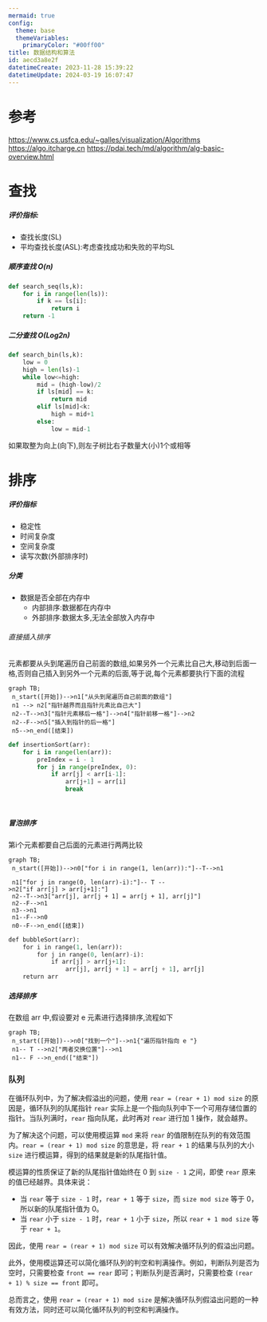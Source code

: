 ```yaml
---
mermaid: true
config:
  theme: base
  themeVariables:
    primaryColor: "#00ff00"
title: 数据结构和算法
id: aecd3a8e2f
datetimeCreate: 2023-11-28 15:39:22
datetimeUpdate: 2024-03-19 16:07:47
---
```

# 参考
https://www.cs.usfca.edu/~galles/visualization/Algorithms
https://algo.itcharge.cn
https://pdai.tech/md/algorithm/alg-basic-overview.html
# 查找 
##### 评价指标:
- 查找长度(SL)
- 平均查找长度(ASL):考虑查找成功和失败的平均SL

##### 顺序查找 O(n)
```python
def search_seq(ls,k):
	for i in range(len(ls)):
		if k == ls[i]:
			return i
	return -1
```

##### 二分查找 O(Log2n)
```python
def search_bin(ls,k):
	low = 0
	high = len(ls)-1
	while low<=high:
		mid = (high-low)/2
		if ls[mid] == k:
			return mid
		elif ls[mid]<k:
			high = mid+1
		else:
			low = mid-1
```
如果取整为向上(向下),则左子树比右子数量大(小)1个或相等
# 排序
##### 评价指标
- 稳定性
- 时间复杂度
- 空间复杂度
- 读写次数(外部排序时)
##### 分类
- 数据是否全部在内存中
	- 内部排序:数据都在内存中
	- 外部排序:数据太多,无法全部放入内存中

###### 直接插入排序
元素都要从头到尾遍历自己前面的数组,如果另外一个元素比自己大,移动到后面一格,否则自己插入到另外一个元素的后面,等于说,每个元素都要执行下面的流程
```mermaid 
graph TB;
 n_start([开始])-->n1["从头到尾遍历自己前面的数组"]
 n1 --> n2["指针越界而且指针元素比自己大"]
 n2--T-->n3["指针元素移后一格"]-->n4["指针前移一格"]-->n2
 n2--F-->n5["插入到指针的后一格"]
 n5-->n_end([结束])
```

```python
def insertionSort(arr):
	for i in range(len(arr)):
		preIndex = i - 1
		for j in range(preIndex, 0):
			if arr[j] < arr[i-1]:
				arr[j+1] = arr[i]
				break
				
	
```

##### 冒泡排序
第i个元素都要自己后面的元素进行两两比较
```mermaid 
graph TB;
 n_start([开始])-->n0["for i in range(1, len(arr)):"]--T-->n1
 
 n1["for j in range(0, len(arr)-i):"]-- T -->n2["if arr[j] > arr[j+1]:"]
 n2--T-->n3["arr[j], arr[j + 1] = arr[j + 1], arr[j]"]
 n2--F-->n1
 n3-->n1
 n1--F-->n0
 n0--F-->n_end([结束])
```
```python
def bubbleSort(arr):  
    for i in range(1, len(arr)):  
        for j in range(0, len(arr)-i):  
            if arr[j] > arr[j+1]:  
                arr[j], arr[j + 1] = arr[j + 1], arr[j]  
    return arr
```

##### 选择排序
在数组 arr 中,假设要对 e 元素进行选择排序,流程如下
```mermaid 
graph TB;
 n_start([开始])-->n0["找到一个"]-->n1{"遍历指针指向 e "}
 n1-- T -->n2["两者交换位置"]-->n1
 n1-- F -->n_end(["结束"])
```

### 队列

在循环队列中，为了解决假溢出的问题，使用 `rear = (rear + 1) mod size` 的原因是，循环队列的队尾指针 `rear` 实际上是一个指向队列中下一个可用存储位置的指针。当队列满时，`rear` 指向队尾，此时再对 `rear` 进行加 1 操作，就会越界。

为了解决这个问题，可以使用模运算 `mod` 来将 `rear` 的值限制在队列的有效范围内。`rear = (rear + 1) mod size` 的意思是，将 `rear + 1` 的结果与队列的大小 `size` 进行模运算，得到的结果就是新的队尾指针值。

模运算的性质保证了新的队尾指针值始终在 0 到 `size - 1` 之间，即使 `rear` 原来的值已经越界。具体来说：

- 当 `rear` 等于 `size - 1` 时，`rear + 1` 等于 `size`，而 `size mod size` 等于 0，所以新的队尾指针值为 0。
- 当 `rear` 小于 `size - 1` 时，`rear + 1` 小于 `size`，所以 `rear + 1 mod size` 等于 `rear + 1`。

因此，使用 `rear = (rear + 1) mod size` 可以有效解决循环队列的假溢出问题。

此外，使用模运算还可以简化循环队列的判空和判满操作。例如，判断队列是否为空时，只需要检查 `front == rear` 即可；判断队列是否满时，只需要检查 `(rear + 1) % size == front` 即可。

总而言之，使用 `rear = (rear + 1) mod size` 是解决循环队列假溢出问题的一种有效方法，同时还可以简化循环队列的判空和判满操作。